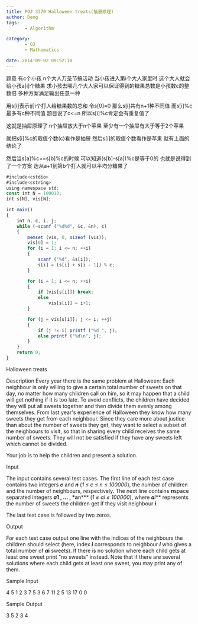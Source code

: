 ```yaml
---
title: POJ 3370 Halloween treats(抽屉原理)
author: Deng
tags: 
       - Algorithm

category: 
       - OJ
       - Mathematics

date: 2014-09-02 09:52:10
---
```

题意 有c个小孩 n个大人万圣节搞活动 当小孩进入第i个大人家里时 这个大人就会给小孩a[i]个糖果 求小孩去哪几个大人家可以保证得到的糖果总数是小孩数c的整数倍 多种方案满足输出任意一种

用s[i]表示前i个打人给糖果数的总和 令s[0]=0 那么s[i]共有n+1种不同值 而s[i]%c最多有c种不同值 题目说了c<=n 所以s[i]%c肯定会有重复值了

这就是抽屉原理了 n个抽屉放大于n个苹果 至少有一个抽屉有大于等于2个苹果

就把s[i]%c的取值个数(c)看作是抽屉 然后s[i]的取值个数看作是苹果 就有上面的结论了

然后当s[a]%c==s[b]%c的时候 可以知道(s[b]-s[a])%c是等于0的 也就是说得到了一个方案 选从a+1到第b个打人就可以平均分糖果了

```js 
#include<cstdio>
#include<cstring>
using namespace std;
const int N = 100010;
int s[N], vis[N];

int main()
{
    int n, c, i, j;
    while (~scanf ("%d%d", &c, &n), c)
    {
        memset (vis, 0, sizeof (vis));
        vis[0] = 1;
        for (i = 1; i <= n; ++i)
        {
            scanf ("%d", &s[i]);
            s[i] = (s[i] + s[i - 1]) % c;
        }

        for (i = 1; i <= n; ++i)
        {
            if (vis[s[i]]) break;
            else
                vis[s[i]] = i+1;
        }

        for (j = vis[s[i]]; j <= i; ++j)
        {
            if (j != i) printf ("%d ", j);
            else printf ("%d\n", j);
        }
    }
    return 0;
}
```

Halloween treats

Description
Every year there is the same problem at Halloween: Each neighbour is only willing to give a certain total number of sweets on that day, no matter how many children call on him, so it may happen that a child will get nothing if it is too late. To avoid conflicts, the children have decided they will put all sweets together and then divide them evenly among themselves. From last year's experience of Halloween they know how many sweets they get from each neighbour. Since they care more about justice than about the number of sweets they get, they want to select a subset of the neighbours to visit, so that in sharing every child receives the same number of sweets. They will not be satisfied if they have any sweets left which cannot be divided.

Your job is to help the children and present a solution.

Input

The input contains several test cases.
The first line of each test case contains two integers ***c*** and ***n*** (*1 ≤ c ≤ n ≤ 100000*), the number of children and the number of neighbours, respectively. The next line contains ***n***space separated integers ***a*1 , ... , *a**n*** (*1 ≤ ai ≤ 100000*), where ***a**i*** represents the number of sweets the children get if they visit neighbour ***i***.

The last test case is followed by two zeros.

Output

For each test case output one line with the indices of the neighbours the children should select (here, index ***i*** corresponds to neighbour ***i*** who gives a total number of ***a*i** sweets). If there is no solution where each child gets at least one sweet print "no sweets" instead. Note that if there are several solutions where each child gets at least one sweet, you may print any of them.

Sample Input

4 5 1 2 3 7 5 3 6 7 11 2 5 13 17 0 0

Sample Output

3 5 2 3 4